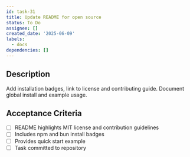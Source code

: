 ```yaml
---
id: task-31
title: Update README for open source
status: To Do
assignee: []
created_date: '2025-06-09'
labels:
  - docs
dependencies: []
---
```


## Description

Add installation badges, link to license and contributing guide. Document global install and example usage.

## Acceptance Criteria
- [ ] README highlights MIT license and contribution guidelines
- [ ] Includes npm and bun install badges
- [ ] Provides quick start example
- [ ] Task committed to repository
